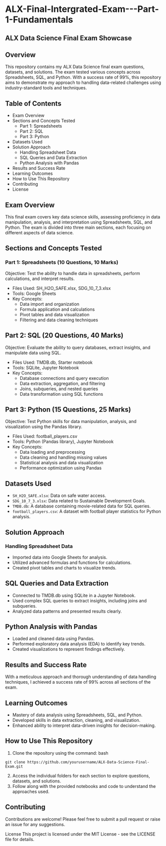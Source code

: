 # ALX-Final-Intergrated-Exam---Part-1-Fundamentals
## ALX Data Science Final Exam Showcase
## Overview
This repository contains my ALX Data Science final exam questions, datasets, and solutions. The exam tested various concepts across Spreadsheets, SQL, and Python. With a success rate of 99%, this repository aims to demonstrate my approach to handling data-related challenges using industry-standard tools and techniques.

## Table of Contents
* Exam Overview
* Sections and Concepts Tested
  * Part 1: Spreadsheets
  * Part 2: SQL
  * Part 3: Python
* Datasets Used
* Solution Approach
  * Handling Spreadsheet Data
  * SQL Queries and Data Extraction
  * Python Analysis with Pandas
* Results and Success Rate
* Learning Outcomes
* How to Use This Repository
* Contributing
* License
  
## Exam Overview
This final exam covers key data science skills, assessing proficiency in data manipulation, analysis, and interpretation using Spreadsheets, SQL, and Python. The exam is divided into three main sections, each focusing on different aspects of data science.

## Sections and Concepts Tested
### Part 1: Spreadsheets (10 Questions, 10 Marks)
Objective: Test the ability to handle data in spreadsheets, perform calculations, and interpret results.

* Files Used: SH_H2O_SAFE.xlsx, SDG_10_7_3.xlsx
* Tools: Google Sheets
* Key Concepts:
  * Data import and organization
  * Formula application and calculations
  * Pivot tables and data visualization
  * Filtering and data cleaning techniques
## Part 2: SQL (20 Questions, 40 Marks)
Objective: Evaluate the ability to query databases, extract insights, and manipulate data using SQL.

* Files Used: TMDB.db, Starter notebook
* Tools: SQLite, Jupyter Notebook
* Key Concepts:
  * Database connections and query execution
  * Data extraction, aggregation, and filtering
  * Joins, subqueries, and nested queries
  * Data transformation using SQL functions
## Part 3: Python (15 Questions, 25 Marks)
Objective: Test Python skills for data manipulation, analysis, and visualization using the Pandas library.

* Files Used: football_players.csv
* Tools: Python (Pandas library), Jupyter Notebook
* Key Concepts:
  * Data loading and preprocessing
  * Data cleaning and handling missing values
  * Statistical analysis and data visualization
  * Performance optimization using Pandas
## Datasets Used
* `SH_H2O_SAFE.xlsx`: Data on safe water access.
* `SDG_10_7_3.xlsx`: Data related to Sustainable Development Goals.
* `TMDB.db`: A database containing movie-related data for SQL queries.
* `football_players.csv`: A dataset with football player statistics for Python analysis.
## Solution Approach
### Handling Spreadsheet Data
* Imported data into Google Sheets for analysis.
* Utilized advanced formulas and functions for calculations.
* Created pivot tables and charts to visualize trends.
## SQL Queries and Data Extraction
* Connected to TMDB.db using SQLite in a Jupyter Notebook.
* Used complex SQL queries to extract insights, including joins and subqueries.
* Analyzed data patterns and presented results clearly.
## Python Analysis with Pandas
* Loaded and cleaned data using Pandas.
* Performed exploratory data analysis (EDA) to identify key trends.
* Created visualizations to represent findings effectively.
## Results and Success Rate
With a meticulous approach and thorough understanding of data handling techniques, I achieved a success rate of 99% across all sections of the exam.

## Learning Outcomes
* Mastery of data analysis using Spreadsheets, SQL, and Python.
* Developed skills in data extraction, cleaning, and visualization.
* Enhanced ability to interpret data-driven insights for decision-making.
## How to Use This Repository
1. Clone the repository using the command:
bash

`git clone https://github.com/yourusername/ALX-Data-Science-Final-Exam.git`

2. Access the individual folders for each section to explore questions, datasets, and solutions.
3. Follow along with the provided notebooks and code to understand the approaches used.
## Contributing
Contributions are welcome! Please feel free to submit a pull request or raise an issue for any suggestions.

License
This project is licensed under the MIT License - see the LICENSE file for details.

